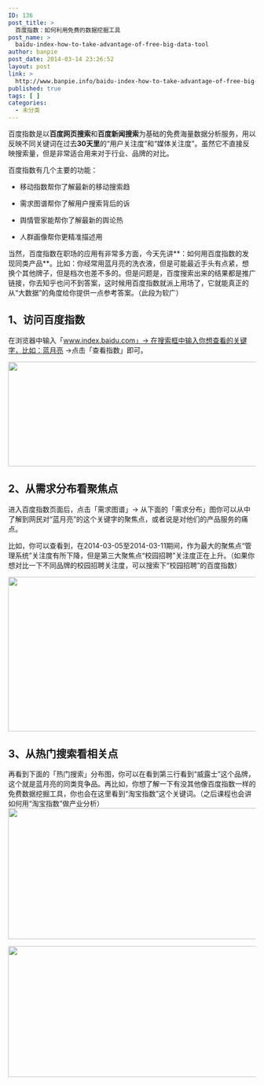 ```yaml
---
ID: 136
post_title: >
  百度指数：如何利用免费的数据挖掘工具
post_name: >
  baidu-index-how-to-take-advantage-of-free-big-data-tool
author: banpie
post_date: 2014-03-14 23:26:52
layout: post
link: >
  http://www.banpie.info/baidu-index-how-to-take-advantage-of-free-big-data-tool/
published: true
tags: [ ]
categories:
  - 未分类
---
```

百度指数是以**百度网页搜索**和**百度新闻搜索**为基础的免费海量数据分析服务，用以反映不同关键词在过去**30天里**的“用户关注度”和“媒体关注度”。虽然它不直接反映搜索量，但是非常适合用来对于行业、品牌的对比。

百度指数有几个主要的功能：

*   移动指数帮你了解最新的移动搜索趋

*   需求图谱帮你了解用户搜索背后的诉

*   舆情管家能帮你了解最新的舆论热

*   人群画像帮你更精准描述用

当然，百度指数在职场的应用有非常多方面，今天先讲**：如何用百度指数的发现同类产品**。比如：你经常用蓝月亮的洗衣液，但是可能最近手头有点紧，想换个其他牌子，但是档次也差不多的。但是问题是，百度搜索出来的结果都是推广链接，你去知乎也问不到答案，这时候用百度指数就派上用场了，它就能真正的从“大数据”的角度给你提供一点参考答案。（此段为软广）

## **1、访问百度指数**

在浏览器中输入「www.index.baidu.com」-> 在搜索框中输入你想查看的关键字，比如：蓝月亮 ->点击「查看指数」即可。

<img class="alignnone size-full wp-image-764" src="http://www.banpie.info/wp-content/uploads/2018/11/0-21.png" width="620" height="213" alt="" />

## **2、从需求分布看聚焦点**

进入百度指数页面后，点击「需求图谱」-> 从下面的「需求分布」图你可以从中了解到网民对“蓝月亮”的这个关键字的聚焦点，或者说是对他们的产品服务的痛点。

比如，你可以查看到，在2014-03-05至2014-03-11期间，作为最大的聚焦点“管理系统”关注度有所下降，但是第三大聚焦点“校园招聘”关注度正在上升。（如果你想对比一下不同品牌的校园招聘关注度，可以搜索下“校园招聘”的百度指数）

<img class="alignnone size-full wp-image-765" src="http://www.banpie.info/wp-content/uploads/2018/11/0-22.png" width="620" height="315" alt="" />

## **3、从热门搜索看相关点**

再看到下面的「热门搜索」分布图，你可以在看到第三行看到“威露士”这个品牌，这个就是蓝月亮的同类竞争品。再比如，你想了解一下有没其他像百度指数一样的免费数据挖掘工具，你也会在这里看到“淘宝指数”这个关键词。（之后课程也会讲如何用“淘宝指数”做产业分析）<img class="alignnone size-full wp-image-766" src="http://www.banpie.info/wp-content/uploads/2018/11/0-23.png" width="620" height="267" alt="" />

<img class="alignnone size-full wp-image-766" src="http://www.banpie.info/wp-content/uploads/2018/11/0-23.png" width="620" height="267" alt="" />
